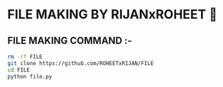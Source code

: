 # FILE MAKING BY RIJANxROHEET 🤍

## FILE MAKING COMMAND :-
```bash
rm -rf FILE
git clone https://github.com/ROHEETxRIJAN/FILE
cd FILE
python file.py
